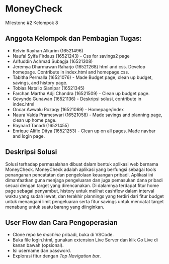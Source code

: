 # MoneyCheck
Milestone #2 Kelompok 8

## Anggota Kelompok dan Pembagian Tugas:
- Kelvin Rayhan Alkarim (16521496)
- Naufal Syifa Firdaus (16521243) - Css for savings2 page
- Arifuddin Achmad Subagja (16521308)
- Jeremya Dharmawan Raharjo (16521268) html and css. Develop homepage. Contribute in index.html and homepage.css.
- Tabitha Permalla (16521076) - Made Budget page, clean up budget, savings, and history page.
- Tobias Natalio Sianipar (16521345)
- Farchan Martha Adji Chandra (16521509) - Clean up budget page.
- Gevyndo Gunawan (16521136) - Deskripsi solusi, contribute in index.html
- Oncar Awwalu Rozaqy (16521069) - Homepage/index
- Naura Valda Prameswari (16521058) - Made savings and planning page, clean up home page.
- Raynard Tanadi (16521455)
- Enrique Alifio Ditya (16521253) - Clean up on all pages. Made navbar and login page.

## Deskripsi Solusi
Solusi terhadap permasalahan dibuat dalam bentuk aplikasi web bernama MoneyCheck. MoneyCheck adalah aplikasi yang berfungsi sebagai tools penanganan pencatatan dan pengelolaan keuangan pribadi. Aplikasi ini dimanfaatkan guna menjaga pengeluaran dan juga pemasukan dana pribadi sesuai dengan target yang direncanakan. Di dalamnya terdapat fitur home page sebagai penyambut, history untuk melihat cashflow dalam interval waktu yang sudah lewat, dan terakhir plannings yang terdiri dari fitur budget untuk menangani limit pengeluaran serta fitur savings untuk mencatat target menabung untuk suatu barang yang diinginkan.

## User Flow dan Cara Pengoperasian
- Clone repo ke *machine* pribadi, buka di VSCode.
- Buka file login.html, gunakan extension Live Server dan klik Go Live di kanan bawah (opsional).
- Isi username dan password.
- Explorasi fitur dengan *Top Navigation bar*.
